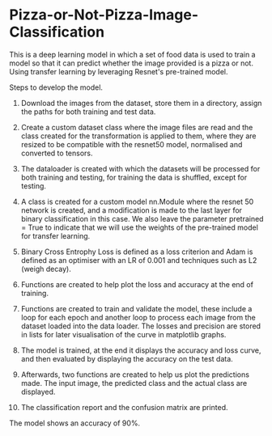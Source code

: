 # Pizza-or-Not-Pizza-Image-Classification
This is a deep learning model in which a set of food data is used to train a model so that it can predict whether the image provided is a pizza or not. Using transfer learning by leveraging Resnet's pre-trained model.

Steps to develop the model.

1. Download the images from the dataset, store them in a directory, assign the paths for both training and test data.

2. Create a custom dataset class where the image files are read and the class created for the transformation is applied to them, where they are resized to be compatible with the resnet50 model, normalised and converted to tensors.

3. The dataloader is created with which the datasets will be processed for both training and testing, for training the data is shuffled, except for testing.

4. A class is created for a custom model nn.Module where the resnet 50 network is created, and a modification is made to the last layer for binary classification in this case. We also leave the parameter pretrained = True to indicate that we will use the weights of the pre-trained model for transfer learning.

5. Binary Cross Entrophy Loss is defined as a loss criterion and Adam is defined as an optimiser with an LR of 0.001 and techniques such as L2 (weigh decay).

6. Functions are created to help plot the loss and accuracy at the end of training.

7. Functions are created to train and validate the model, these include a loop for each epoch and another loop to process each image from the dataset loaded into the data loader. The losses and precision are stored in lists for later visualisation of the curve in matplotlib graphs.

8. The model is trained, at the end it displays the accuracy and loss curve, and then evaluated by displaying the accuracy on the test data.

9. Afterwards, two functions are created to help us plot the predictions made. The input image, the predicted class and the actual class are displayed.

10. The classification report and the confusion matrix are printed.

The model shows an accuracy of 90%.


